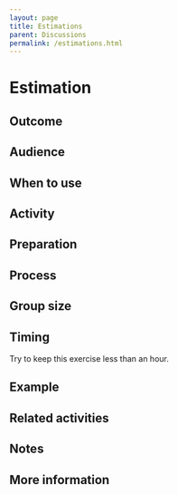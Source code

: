 ```yaml
---
layout: page
title: Estimations
parent: Discussions
permalink: /estimations.html
---
```


# Estimation

## Outcome

## Audience

## When to use

## Activity

## Preparation

## Process

## Group size

## Timing

Try to keep this exercise less than an hour.

## Example

## Related activities

## Notes

## More information
